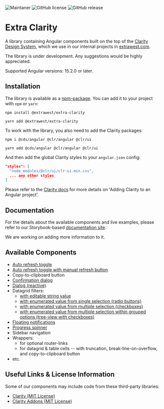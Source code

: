 ![Maintaner](https://img.shields.io/badge/maintainer-extrawest.com-blue)
![GitHub license](https://img.shields.io/github/license/Naereen/StrapDown.js.svg)
![GitHub release](https://img.shields.io/github/package-json/v/extrawest/extra-clarity?filename=projects%2Fextra-clarity%2Fpackage.json)

# Extra Clarity

A library containing Angular components built on the top of the [Clarity Design System](https://clarity.design/),
which we use in our internal projects in [extrawest.com](https://extrawest.com).

The library is under development. Any suggestions would be highly appreciated.

Supported Angular versions: 15.2.0 or later.

## Installation

The library is available as a [npm-package](https://www.npmjs.com/package/@extrawest/extra-clarity).
You can add it to your project with `npm` or `yarn`:

```shell
npm install @extrawest/extra-clarity

yarn add @extrawest/extra-clarity
```

To work with the library, you also need to add the Clarity packages:

```shell
npm i @cds/angular @clr/angular @clr/ui

yarn add @cds/angular @clr/angular @clr/ui
```

And then add the global Clarity styles to your `angular.json` config:

```json
"styles": [
  "node_modules/@clr/ui/clr-ui.min.css",
  ... any other styles
]
```

Please refer to the [Clarity docs](https://clarity.design/documentation/get-started)
for more details on 'Adding Clarity to an Angular project'.

## Documentation

For the details about the available components and live examples,
please refer to our Storybook-based [documentation site](https://extra-clarity-docs.web.app).

We are working on adding more information to it.

## Available Components

* [Auto refresh toggle](
  https://extra-clarity-docs.web.app/?path=/story/components-auto-refresh--auto-refresh-story)
* [Auto refresh toggle with manual refresh button](
  https://extra-clarity-docs.web.app/?path=/story/components-auto-refresh-group--auto-refresh-group-story)
* Copy-to-clipboard button
* [Confirmation dialog](
  https://extra-clarity-docs.web.app/?path=/story/components-confirmation-dialog--confirmation-dialog-story)
* [Dialog (reactive)](
  https://extra-clarity-docs.web.app/?path=/docs/components-dialog-overview--docs)
* Datagrid filters:
  * [with editable string value](
    https://extra-clarity-docs.web.app/?path=/docs/components-datagrid-filters-string-filter--overview)
  * [with enumerated value from single selection (radio buttons)](
    https://extra-clarity-docs.web.app/?path=/docs/components-datagrid-filters-enum-single-value-filter--overview)
  * [with enumerated value from multiple selection (checkboxes)](
    https://extra-clarity-docs.web.app/?path=/docs/components-datagrid-filters-enum-multi-value-filter--overview)
  * [with enumerated value from multiple selection within grouped options (tree-view with checkboxes)](
    https://extra-clarity-docs.web.app/?path=/docs/components-datagrid-filters-enum-grouped-value-filter--overview)
* [Floating notifications](
  https://extra-clarity-docs.web.app/?path=/story/components-notification--notification-story)
* [Progress spinner](
  https://extra-clarity-docs.web.app/?path=/story/components-progress-spinner--progress-spinner-story)
* Sidebar navigation
* Wrappers:
  * for optional router-links
  * for datagrid & table cells -- with truncation, break-line-on-overflow, and copy-to-clipboard button
* etc.

## Useful Links & License Information

Some of our components may include code from these third-party libraries:
* [Clarity (MIT License)](https://github.com/vmware-clarity/ng-clarity)
* [Clarity Addons (MIT License)](https://github.com/porscheinformatik/clarity-addons)
